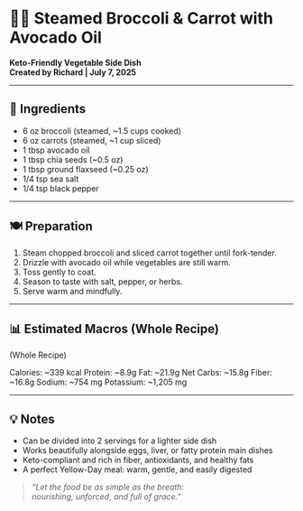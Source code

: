 # 🥦🥕 Steamed Broccoli & Carrot with Avocado Oil  
**Keto-Friendly Vegetable Side Dish**  
**Created by Richard | July 7, 2025**

---

## 📝 Ingredients

- 6 oz broccoli (steamed, ~1.5 cups cooked)
- 6 oz carrots (steamed, ~1 cup sliced)
- 1 tbsp avocado oil
- 1 tbsp chia seeds (~0.5 oz)
- 1 tbsp ground flaxseed (~0.25 oz)
- 1/4 tsp sea salt
- 1/4 tsp black pepper

---

## 🍽️ Preparation

1. Steam chopped broccoli and sliced carrot together until fork-tender.  
2. Drizzle with avocado oil while vegetables are still warm.  
3. Toss gently to coat.  
4. Season to taste with salt, pepper, or herbs.  
5. Serve warm and mindfully.

---

## 📊 Estimated Macros (Whole Recipe)

(Whole Recipe)

Calories: ~339 kcal
Protein: ~8.9g
Fat: ~21.9g
Net Carbs: ~15.8g
Fiber: ~16.8g
Sodium: ~754 mg
Potassium: ~1,205 mg

---

## 💡 Notes

- Can be divided into 2 servings for a lighter side dish  
- Works beautifully alongside eggs, liver, or fatty protein main dishes  
- Keto-compliant and rich in fiber, antioxidants, and healthy fats  
- A perfect Yellow-Day meal: warm, gentle, and easily digested

> *“Let the food be as simple as the breath:  
nourishing, unforced, and full of grace.”*
